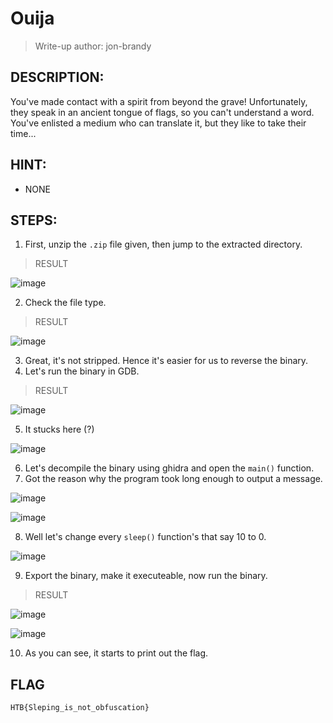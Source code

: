 # Ouija
> Write-up author: jon-brandy
## DESCRIPTION:
You've made contact with a spirit from beyond the grave! 
Unfortunately, they speak in an ancient tongue of flags, so you can't understand a word. 
You've enlisted a medium who can translate it, but they like to take their time...
## HINT:
- NONE
## STEPS:
1. First, unzip the `.zip` file given, then jump to the extracted directory.

> RESULT

![image](https://user-images.githubusercontent.com/70703371/209523415-d553c94d-30f2-4f88-9358-db30bea5defb.png)


2. Check the file type.

> RESULT

![image](https://user-images.githubusercontent.com/70703371/209523457-0828d787-4030-420c-b352-fe0f0dd51e0c.png)


3. Great, it's not stripped. Hence it's easier for us to reverse the binary.
4. Let's run the binary in GDB.

> RESULT

![image](https://user-images.githubusercontent.com/70703371/209524134-2e042478-0c11-4b88-8b20-118f2437f3bc.png)

5. It stucks here (?)

![image](https://user-images.githubusercontent.com/70703371/209524215-ad496467-4bc2-44e9-a52e-219a1e5f3388.png)


6. Let's decompile the binary using ghidra and open the `main()` function.
7. Got the reason why the program took long enough to output a message.

![image](https://user-images.githubusercontent.com/70703371/209524377-51b05668-48b3-4587-9ed0-88d48f60598a.png)

![image](https://user-images.githubusercontent.com/70703371/209524406-6f486aec-aec4-4948-9b15-d9a489a2e1c7.png)


8. Well let's change every `sleep()` function's that say 10 to 0.

![image](https://user-images.githubusercontent.com/70703371/212287721-55bbf5db-25b7-45af-9934-75af525c7a4a.png)

9. Export the binary, make it executeable, now run the binary.

> RESULT

![image](https://user-images.githubusercontent.com/70703371/212292151-b63c6242-e92d-4c66-8a1a-70aa6a7a7bff.png)


![image](https://user-images.githubusercontent.com/70703371/212323240-290e7e20-eff7-4a29-98a8-d32719583a22.png)


10. As you can see, it starts to print out the flag.

## FLAG

```
HTB{Sleping_is_not_obfuscation}
```


